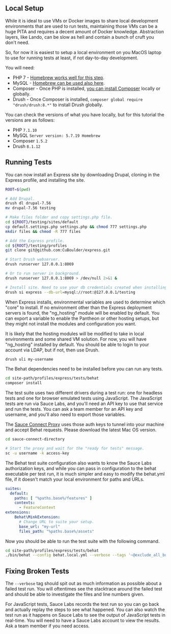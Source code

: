 
## Local Setup

While it is ideal to use VMs or Docker images to share local development environments that are used to run tests, maintaining those VMs can be a huge PITA and requires a decent amount of Docker knowledge. Abstraction layers, like Lando, can be slow as hell and contain a bunch of cruft you don't need.

So, for now it is easiest to setup a local environment on you MacOS laptop to use for running tests at least, if not day-to-day development.

You will need:
- PHP 7 - [Homebrew works well for this step](https://github.com/Homebrew/homebrew-php).
- MySQL - [Homebrew can be used also here](https://gist.github.com/nrollr/3f57fc15ded7dddddcc4e82fe137b58e).
- Composer - Once PHP is installed, [you can install Composer](https://getcomposer.org/doc/00-intro.md#installation-linux-unix-osx) locally or globally.
- Drush - Once Composer is installed, `composer global require "drush/drush:8.*"` to install Drush globally. 

You can check the versions of what you have locally, but for this tutorial the versions are as follows:
- PHP `7.1.10`
- MySQL `Server version: 5.7.19 Homebrew`
- Composer `1.5.2`
- Drush `8.1.12`

## Running Tests

You can now install an Express site by downloading Drupal, cloning in the Express profile, and installing the site. 

```bash
ROOT=$(pwd)

# Add Drupal.
drush dl drupal-7.56
mv drupal-7.56 testing

# Make files folder and copy settings.php file.
cd ${ROOT}/testing/sites/default
cp default.settings.php settings.php && chmod 777 settings.php
mkdir files && chmod -R 777 files

# Add the Express profile.
cd ${ROOT}/testing/profiles
git clone git@github.com:CuBoulder/express.git

# Start Drush webserver.
drush runserver 127.0.0.1:8069

# Or to run server in background.
drush runserver 127.0.0.1:8069 > /dev/null 2>&1 &

# Install site. Need to use your db credentials created when installing MySQL.
drush si express --db-url=mysql://root:@127.0.0.1/testing

```

When Express installs, environmental variables are used to determine which "core" to install. If no environment other than the Express deployment servers is found, the "ng_hosting" module will be enabled by default. You can export a variable to enable the Pantheon or other hosting setups, but they might not install the modules and configuration you want. 

It is likely that the hosting modules will be modified to take in local environments and some shared VM solution. For now, you will have "ng_hosting" installed by default. You should be able to login to your account via LDAP, but if not, then use Drush.

```bash
drush uli my-username
```

The Behat dependencies need to be installed before you can run any tests.  

```bash
cd site-path/profiles/express/tests/behat
composer install
```

The test suite uses two different drivers during a test run: one for headless tests and one for browser emulated tests using JavaScript. The JavaScript tests are run via Sauce Labs, and you'll need an API key to use that service and run the tests. You can ask a team member for an API key and username, and you'll also need to export those variables. 

The [Sauce Connect Proxy](https://wiki.saucelabs.com/display/DOCS/Sauce+Connect+Proxy) uses those auth keys to tunnel into your machine and accept Behat requests. Please download the latest Mac OS version.

```bash
cd sauce-connect-directory

# Start the proxy and wait for the "ready for tests" message.
sc -u username -k access-key
```

The Behat test suite configuration also wants to know the Sauce Labs authorization keys, and while you can pass in configuration to the behat executable per test run, it is much simpler and easy to modify the behat.yml file, if it doesn't match your local environment for paths and URLs.

```yaml
suites:
  default:
    paths: [ "%paths.base%/features" ]
    contexts:
      - FeatureContext
extensions:
    Behat\MinkExtension:
      # Change URL to suite your setup.
      base_url: "my-url"
      files_path: "%paths.base%/assets"
```

Now you should be able to run the test suite with the following command.

```bash
cd site-path/profiles/express/tests/behat
./bin/behat --config behat.local.yml --verbose --tags '~@exclude_all_bundles&&~broken'
```

## Fixing Broken Tests

The `--verbose` tag should spit out as much information as possible about a failed test run. You will oftentimes see the stacktrace around the failed test and should be able to investigate the files and line numbers given. 

For JavaScript tests, Sauce Labs records the test run so you can go back and actually replay the steps to see what happened. You can also watch the test run as it happens on Sauce Labs to see the output of JavaScript tests in real-time. You will need to have a Sauce Labs account to view the results. Ask a team member if you need access.
